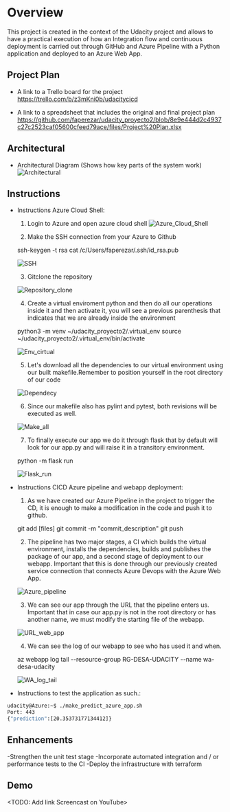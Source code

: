 # Overview

This project is created in the context of the Udacity project and allows to have a practical execution of how an Integration flow and continuous deployment is carried out through GitHub and Azure Pipeline with a Python application and deployed to an Azure Web App.

## Project Plan
* A link to a Trello board for the project
https://trello.com/b/z3mKni0b/udacitycicd

* A link to a spreadsheet that includes the original and final project plan
https://github.com/faperezar/udacity_proyecto2/blob/8e9e444d2c4937c27c2523caf05600cfeed79ace/files/Project%20Plan.xlsx

## Architectural
* Architectural Diagram (Shows how key parts of the system work)
![Architectural](https://github.com/faperezar/udacity_proyecto2/blob/8e9e444d2c4937c27c2523caf05600cfeed79ace/files/Diagram.png)

## Instructions
* Instructions Azure Cloud Shell:

    1) Login to Azure and open azure cloud shell
    ![Azure_Cloud_Shell](https://github.com/faperezar/udacity_proyecto2/blob/84ada533f86ca249d250cf61cddd322cf6efc017/files/Ins%201.png)

    2) Make the SSH connection from your Azure to Github
    
    ssh-keygen -t rsa
    cat /c/Users/faperezar/.ssh/id_rsa.pub  

    ![SSH](https://github.com/faperezar/udacity_proyecto2/blob/84ada533f86ca249d250cf61cddd322cf6efc017/files/Ins%202.png)

    3) Gitclone the repository

    ![Repository_clone](https://github.com/faperezar/udacity_proyecto2/blob/84ada533f86ca249d250cf61cddd322cf6efc017/files/Ins%203.png)

    4) Create a virtual enviroment python and then do all our operations inside it and then activate it, you will see a previous parenthesis that indicates that we are already inside the environment

    python3 -m venv ~/udacity_proyecto2/.virtual_env
    source ~/udacity_proyecto2/.virtual_env/bin/activate
    
    ![Env_cirtual](https://github.com/faperezar/udacity_proyecto2/blob/84ada533f86ca249d250cf61cddd322cf6efc017/files/Ins%204.png)

    5) Let's download all the dependencies to our virtual environment using our built makefile.Remember to position yourself in the root directory of our code

    ![Dependecy](https://github.com/faperezar/udacity_proyecto2/blob/84ada533f86ca249d250cf61cddd322cf6efc017/files/Ins%205.png)

    6) Since our makefile also has pylint and pytest, both revisions will be executed as well.

    ![Make_all](https://github.com/faperezar/udacity_proyecto2/blob/84ada533f86ca249d250cf61cddd322cf6efc017/files/Ins%206.png)

    7) To finally execute our app we do it through flask that by default will look for our app.py and will raise it in a transitory environment.

    python -m flask run

    ![Flask_run](https://github.com/faperezar/udacity_proyecto2/blob/84ada533f86ca249d250cf61cddd322cf6efc017/files/Ins%207.png)

* Instructions CICD Azure pipeline and webapp deployment:

    1) As we have created our Azure Pipeline in the project to trigger the CD, it is enough to make a modification in the code and push it to github.

    git add [files]
    git commit -m "commit_description"
    git push

    2) The pipeline has two major stages, a CI which builds the virtual environment, installs the dependencies, builds and publishes the package of our app, and a second stage of deployment to our webapp. Important that this is done through our previously created service connection that connects Azure Devops with the Azure Web App.

    ![Azure_pipeline](https://github.com/faperezar/udacity_proyecto2/blob/84ada533f86ca249d250cf61cddd322cf6efc017/files/Ins%208.png)

    3) We can see our app through the URL that the pipeline enters us. Important that in case our app.py is not in the root directory or has another name, we must modify the starting file of the webapp.

    ![URL_web_app](https://github.com/faperezar/udacity_proyecto2/blob/84ada533f86ca249d250cf61cddd322cf6efc017/files/Ins%209.png)

    4) We can see the log of our webapp to see who has used it and when.

    az webapp log tail --resource-group RG-DESA-UDACITY --name wa-desa-udacity

    ![WA_log_tail](https://github.com/faperezar/udacity_proyecto2/blob/84ada533f86ca249d250cf61cddd322cf6efc017/files/Ins%2010.png)

* Instructions to test the application as such.:

```bash
udacity@Azure:~$ ./make_predict_azure_app.sh
Port: 443
{"prediction":[20.35373177134412]}
```

## Enhancements

-Strengthen the unit test stage
-Incorporate automated integration and / or performance tests to the CI
-Deploy the infrastructure with terraform

## Demo 

<TODO: Add link Screencast on YouTube>


